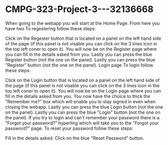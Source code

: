 # CMPG-323-Project-3---32136668
When going to the webapp you will start at the Home Page. From here you have two To regestering follow these steps:

Click on the Regester button that is located on a panel on the left hand side of the page (if this panel is not visable you can click on the 3 lines icon in the top left coner to open it).
You will now be on the Register page where you can fill in the details asked from you.
Lastly you can press the blue Register button (not the one on the panel).
Lastly you can press the blue "Register" button (not the one on the panel).
Login page
To login follow these steps:

Click on the Login button that is located on a panel on the left hand side of the page (if this panel is not visable you can click on the 3 lines icon in the top left coner to open it).
You will now be on the Login page where you can fill in the details asked from you.
You now have the choice to thick the "Remember me?" box which will enable you to stay signed in even when closing the webapp.
Lastly you can press the blue Login button (not the one on the panel).
Lastly you can press the blue "Login" button (not the one on the panel).
If you try to login and can't remember your password there is a "Forgot your password?" hyperling which will take you to the "Forgot your password?" page. To reset your password follow these steps:

Fill in the details asked.
Click on the blue "Reset Password" button.
